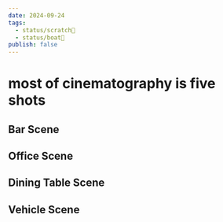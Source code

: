 ```yaml
---
date: 2024-09-24
tags:
  - status/scratch📝
  - status/boat🚤
publish: false
---
```

# most of cinematography is five shots



## Bar Scene


## Office Scene


## Dining Table Scene


## Vehicle Scene


## 